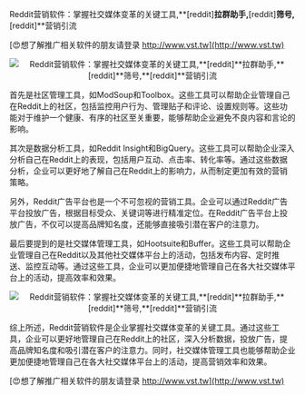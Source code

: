 Reddit营销软件：掌握社交媒体变革的关键工具,**[reddit]**拉群助手,**[reddit]**筛号,**[reddit]**营销引流

[😍想了解推广相关软件的朋友请登录 http://www.vst.tw](http://www.vst.tw)

 <center><img src="https://vst.tw/MP4/tuiguang/png/3.png" alt="Reddit营销软件：掌握社交媒体变革的关键工具,**[reddit]**拉群助手,**[reddit]**筛号,**[reddit]**营销引流"></center>

首先是社区管理工具，如ModSoup和Toolbox。这些工具可以帮助企业管理自己在Reddit上的社区，包括监控用户行为、管理贴子和评论、设置规则等。这些功能对于维护一个健康、有序的社区至关重要，能够帮助企业避免不良内容和言论的影响。

其次是数据分析工具，如Reddit Insight和BigQuery。这些工具可以帮助企业深入分析自己在Reddit上的表现，包括用户互动、点击率、转化率等。通过这些数据分析，企业可以更好地了解自己在Reddit上的影响力，从而制定更加有效的营销策略。

另外，Reddit广告平台也是一个不可忽视的营销工具。企业可以通过Reddit广告平台投放广告，根据目标受众、关键词等进行精准定位。在Reddit广告平台上投放广告，不仅可以提高品牌知名度，还能够直接吸引潜在客户的注意力。

最后要提到的是社交媒体管理工具，如Hootsuite和Buffer。这些工具可以帮助企业管理自己在Reddit以及其他社交媒体平台上的活动，包括发布内容、定时推送、监控互动等。通过这些工具，企业可以更加便捷地管理自己在各大社交媒体平台上的活动，提高效率和效果。

 <center><img src="https://vst.tw/MP4/tuiguang/png/3.png" alt="Reddit营销软件：掌握社交媒体变革的关键工具,**[reddit]**拉群助手,**[reddit]**筛号,**[reddit]**营销引流"></center>

综上所述，Reddit营销软件是企业掌握社交媒体变革的关键工具。通过这些工具，企业可以更好地管理自己在Reddit上的社区，深入分析数据，投放广告，提高品牌知名度和吸引潜在客户的注意力。同时，社交媒体管理工具也能够帮助企业更加便捷地管理自己在各大社交媒体平台上的活动，提高营销效率和效果。

[😍想了解推广相关软件的朋友请登录 http://www.vst.tw](http://www.vst.tw)



